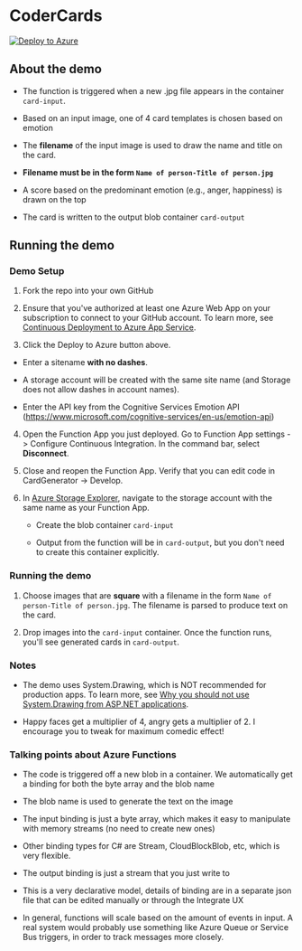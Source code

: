 # CoderCards

<a href="https://portal.azure.com/#create/Microsoft.Template/uri/https%3A%2F%2Fraw.githubusercontent.com%2Fcarlosmr-msdn%2Fcodercards%2Fmaster%2Fazuredeploy.json" target="_blank">![Deploy to Azure](http://azuredeploy.net/deploybutton.png)</a>

## About the demo

* The function is triggered when a new .jpg file appears in the container `card-input`.

* Based on an input image, one of 4 card templates is chosen based on emotion

* The **filename** of the input image is used to draw the name and title on the card. 

* **Filename must be in the form `Name of person-Title of person.jpg`**

* A score based on the predominant emotion (e.g., anger, happiness) is drawn on the top

* The card is written to the output blob container `card-output`

## Running the demo

### Demo Setup

1. Fork the repo into your own GitHub

2. Ensure that you've authorized at least one Azure Web App on your subscription to connect to your GitHub account. To learn more, see [Continuous Deployment to Azure App Service](https://azure.microsoft.com/en-us/documentation/articles/app-service-continuous-deployment/).

3. Click the Deploy to Azure button above. 
  
  * Enter a sitename **with no dashes**. 
  
  * A storage account will be created with the same site name (and Storage does not allow dashes in account names).
  
  * Enter the API key from the Cognitive Services Emotion API (https://www.microsoft.com/cognitive-services/en-us/emotion-api)

4. Open the Function App you just deployed. Go to Function App settings -> Configure Continuous Integration. In the command bar, select **Disconnect**.

5. Close and reopen the Function App. Verify that you can edit code in CardGenerator -> Develop.

6. In [Azure Storage Explorer](http://storageexplorer.com/), navigate to the storage account with the same name as your Function App.
   
   * Create the blob container `card-input`
   
   * Output from the function will be in `card-output`, but you don't need to create this container explicitly. 

### Running the demo

1. Choose images that are **square** with a filename in the form `Name of person-Title of person.jpg`. The filename is parsed to produce text on the card.

2. Drop images into the `card-input` container. Once the function runs, you'll see generated cards in `card-output`.

### Notes

* The demo uses System.Drawing, which is NOT recommended for production apps. To learn more, see [Why you should not use System\.Drawing from ASP\.NET applications](http://www.asprangers.com/post/2012/03/23/Why-you-should-not-use-SystemDrawing-from-ASPNET-applications.aspx).

* Happy faces get a multiplier of 4, angry gets a multiplier of 2. I encourage you to tweak for maximum comedic effect!

### Talking points about Azure Functions

* The code is triggered off a new blob in a container. We automatically get a binding for both the byte array and the blob name

* The blob name is used to generate the text on the image

* The input binding is just a byte array, which makes it easy to manipulate with memory streams (no need to create new ones)

* Other binding types for C# are Stream, CloudBlockBlob, etc, which is very flexible.

* The output binding is just a stream that you just write to

* This is a very declarative model, details of binding are in a separate json file that can be edited manually or through the Integrate UX

* In general, functions will scale based on the amount of events in input. A real system would probably use something like Azure Queue or Service Bus triggers, in order to track messages more closely.
